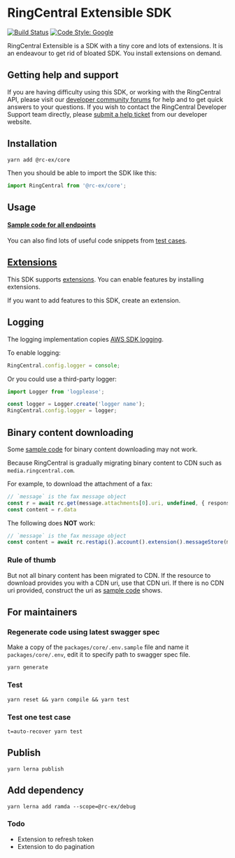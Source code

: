 # RingCentral Extensible SDK

[![Build Status](https://github.com/ringcentral/ringcentral-extensible/workflows/Node.js/badge.svg?branch=master)](https://github.com/ringcentral/ringcentral-extensible/actions)
[![Code Style: Google](https://img.shields.io/badge/code%20style-google-blueviolet.svg)](https://github.com/google/gts)

RingCentral Extensible is a SDK with a tiny core and lots of extensions.
It is an endeavour to get rid of bloated SDK. You install extensions on demand.


## Getting help and support

If you are having difficulty using this SDK, or working with the RingCentral API, please visit our [developer community forums](https://community.ringcentral.com/spaces/144/) for help and to get quick answers to your questions. If you wish to contact the RingCentral Developer Support team directly, please [submit a help ticket](https://developers.ringcentral.com/support/create-case) from our developer website.


## Installation

```
yarn add @rc-ex/core
```

Then you should be able to import the SDK like this:

```ts
import RingCentral from '@rc-ex/core';
```


## Usage

#### [Sample code for all endpoints](./packages/core/samples.md)

You can also find lots of useful code snippets from [test cases](./test).


## [Extensions](./packages/extensions)

This SDK supports [extensions](./packages/extensions). You can enable features by installing extensions.

If you want to add features to this SDK, create an extension.


## Logging

The logging implementation copies [AWS SDK logging](https://docs.aws.amazon.com/sdk-for-javascript/v2/developer-guide/logging-sdk-calls.html).

To enable logging:

```ts
RingCentral.config.logger = console;
```

Or you could use a third-party logger:

```ts
import Logger from 'logplease';

const logger = Logger.create('logger name');
RingCentral.config.logger = logger;
```


## Binary content downloading

Some [sample code](./packages/core/samples.md) for binary content downloading may not work.

Because RingCentral is gradually migrating binary content to CDN such as `media.ringcentral.com`.

For example, to download the attachment of a fax:

```ts
// `message` is the fax message object
const r = await rc.get(message.attachments[0].uri, undefined, { responseType: 'arraybuffer' })
const content = r.data
```

The following does **NOT** work:

```ts
// `message` is the fax message object
const content = await rc.restapi().account().extension().messageStore(message.id).content(message.attachments[0].id).get()
```

### Rule of thumb

But not all binary content has been migrated to CDN.
If the resource to download provides you with a CDN uri, use that CDN uri.
If there is no CDN uri provided, construct the uri as [sample code](./packages/core/samples.md) shows.


## For maintainers

### Regenerate code using latest swagger spec

Make a copy of the `packages/core/.env.sample` file and name it `packages/core/.env`, edit it to specify path to swagger spec file.

```
yarn generate
```


### Test

```
yarn reset && yarn compile && yarn test
```


### Test one test case

```
t=auto-recover yarn test
```


## Publish

```
yarn lerna publish
```


## Add dependency

```
yarn lerna add ramda --scope=@rc-ex/debug
```


### Todo

- Extension to refresh token
- Extension to do pagination
